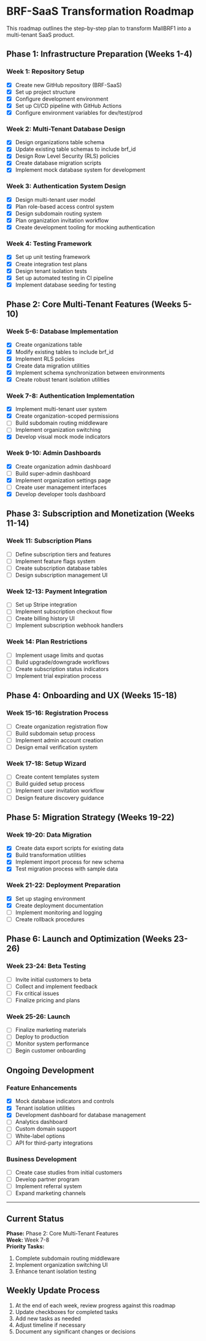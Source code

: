 # BRF-SaaS Transformation Roadmap

This roadmap outlines the step-by-step plan to transform MallBRF1 into a multi-tenant SaaS product.

## Phase 1: Infrastructure Preparation (Weeks 1-4)

### Week 1: Repository Setup
- [x] Create new GitHub repository (BRF-SaaS)
- [x] Set up project structure
- [x] Configure development environment
- [x] Set up CI/CD pipeline with GitHub Actions
- [x] Configure environment variables for dev/test/prod

### Week 2: Multi-Tenant Database Design
- [x] Design organizations table schema
- [x] Update existing table schemas to include brf_id
- [x] Design Row Level Security (RLS) policies
- [x] Create database migration scripts
- [x] Implement mock database system for development

### Week 3: Authentication System Design
- [x] Design multi-tenant user model
- [x] Plan role-based access control system
- [x] Design subdomain routing system
- [x] Plan organization invitation workflow
- [x] Create development tooling for mocking authentication

### Week 4: Testing Framework
- [x] Set up unit testing framework
- [x] Create integration test plans
- [x] Design tenant isolation tests
- [x] Set up automated testing in CI pipeline
- [x] Implement database seeding for testing

## Phase 2: Core Multi-Tenant Features (Weeks 5-10)

### Week 5-6: Database Implementation
- [x] Create organizations table
- [x] Modify existing tables to include brf_id
- [x] Implement RLS policies
- [x] Create data migration utilities
- [x] Implement schema synchronization between environments
- [x] Create robust tenant isolation utilities

### Week 7-8: Authentication Implementation
- [x] Implement multi-tenant user system
- [x] Create organization-scoped permissions
- [ ] Build subdomain routing middleware
- [ ] Implement organization switching
- [x] Develop visual mock mode indicators

### Week 9-10: Admin Dashboards
- [x] Create organization admin dashboard
- [ ] Build super-admin dashboard
- [x] Implement organization settings page
- [ ] Create user management interfaces
- [x] Develop developer tools dashboard

## Phase 3: Subscription and Monetization (Weeks 11-14)

### Week 11: Subscription Plans
- [ ] Define subscription tiers and features
- [ ] Implement feature flags system
- [ ] Create subscription database tables
- [ ] Design subscription management UI

### Week 12-13: Payment Integration
- [ ] Set up Stripe integration
- [ ] Implement subscription checkout flow
- [ ] Create billing history UI
- [ ] Implement subscription webhook handlers

### Week 14: Plan Restrictions
- [ ] Implement usage limits and quotas
- [ ] Build upgrade/downgrade workflows
- [ ] Create subscription status indicators
- [ ] Implement trial expiration process

## Phase 4: Onboarding and UX (Weeks 15-18)

### Week 15-16: Registration Process
- [ ] Create organization registration flow
- [ ] Build subdomain setup process
- [ ] Implement admin account creation
- [ ] Design email verification system

### Week 17-18: Setup Wizard
- [ ] Create content templates system
- [ ] Build guided setup process
- [ ] Implement user invitation workflow
- [ ] Design feature discovery guidance

## Phase 5: Migration Strategy (Weeks 19-22)

### Week 19-20: Data Migration
- [x] Create data export scripts for existing data
- [x] Build transformation utilities
- [x] Implement import process for new schema
- [x] Test migration process with sample data

### Week 21-22: Deployment Preparation
- [x] Set up staging environment
- [x] Create deployment documentation
- [ ] Implement monitoring and logging
- [ ] Create rollback procedures

## Phase 6: Launch and Optimization (Weeks 23-26)

### Week 23-24: Beta Testing
- [ ] Invite initial customers to beta
- [ ] Collect and implement feedback
- [ ] Fix critical issues
- [ ] Finalize pricing and plans

### Week 25-26: Launch
- [ ] Finalize marketing materials
- [ ] Deploy to production
- [ ] Monitor system performance
- [ ] Begin customer onboarding

## Ongoing Development

### Feature Enhancements
- [x] Mock database indicators and controls
- [x] Tenant isolation utilities
- [x] Development dashboard for database management
- [ ] Analytics dashboard
- [ ] Custom domain support
- [ ] White-label options
- [ ] API for third-party integrations

### Business Development
- [ ] Create case studies from initial customers
- [ ] Develop partner program
- [ ] Implement referral system
- [ ] Expand marketing channels

---

## Current Status

**Phase:** Phase 2: Core Multi-Tenant Features  
**Week:** Week 7-8  
**Priority Tasks:**
1. Complete subdomain routing middleware
2. Implement organization switching UI
3. Enhance tenant isolation testing

## Weekly Update Process

1. At the end of each week, review progress against this roadmap
2. Update checkboxes for completed tasks
3. Add new tasks as needed
4. Adjust timeline if necessary
5. Document any significant changes or decisions 
